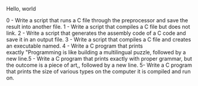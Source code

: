 Hello, world
  
0 - Write a script that runs a C file through the preprocessor and save the result into another file.
1 - Write a script that compiles a C file but does not link.
2 - Write a script that generates the assembly code of a C code and save it in an output file.
3 - Write a script that compiles a C file and creates an executable named.
4 - Write a C program that prints exactly "Programming is like building a multilingual puzzle, followed by a new line.5 - Write a C program that prints exactly with proper grammar, but the outcome is a piece of art,, followed by a new line.
5- Write a C program that prints the size of various types on the computer it is compiled and run on. 
